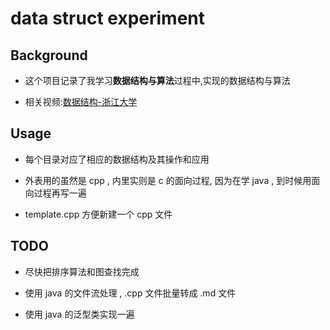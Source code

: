 # data struct experiment

## Background

- 这个项目记录了我学习**数据结构与算法**过程中,实现的数据结构与算法

- 相关视频:[数据结构-浙江大学](https://www.bilibili.com/video/BV1JW411i731?from=search&seid=6050727490707731480)

## Usage

- 每个目录对应了相应的数据结构及其操作和应用

- 外表用的虽然是 cpp , 内里实则是 c 的面向过程, 因为在学 java , 到时候用面向过程再写一遍
- template.cpp 方便新建一个 cpp 文件

## TODO

- 尽快把排序算法和图查找完成

- 使用 java 的文件流处理 , .cpp 文件批量转成 .md 文件

- 使用 java 的泛型类实现一遍
